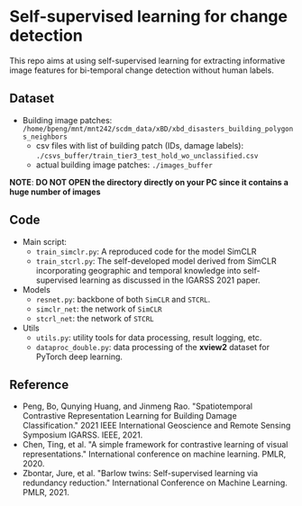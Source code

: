 # Self-supervised learning for change detection

This repo aims at using self-supervised learning for extracting informative image features for bi-temporal change detection without human labels.

## Dataset

- Building image patches: `/home/bpeng/mnt/mnt242/scdm_data/xBD/xbd_disasters_building_polygons_neighbors`
    - csv files with list of building patch (IDs, damage labels): `./csvs_buffer/train_tier3_test_hold_wo_unclassified.csv`
    - actual building image patches: `./images_buffer` 
    
**NOTE**: **DO NOT OPEN the directory directly on your PC since it contains a huge number of images**

## Code

- Main script:
    - `train_simclr.py`: A reproduced code for the model SimCLR
    - `train_stcrl.py`: The self-developed model derived from SimCLR incorporating geographic and temporal knowledge into self-supervised learning as discussed in the IGARSS 2021 paper.
- Models
    - `resnet.py`: backbone of both `SimCLR` and `STCRL`.
    - `simclr_net`: the network of `SimCLR`
    - `stcrl_net`: the network of `STCRL`
- Utils
    - `utils.py`: utility tools for data processing, result logging, etc.
    - `dataproc_double.py`: data processing of the **xview2** dataset for PyTorch deep learning.


## Reference

- Peng, Bo, Qunying Huang, and Jinmeng Rao. "Spatiotemporal Contrastive Representation Learning for Building Damage Classification." 2021 IEEE International Geoscience and Remote Sensing Symposium IGARSS. IEEE, 2021.
- Chen, Ting, et al. "A simple framework for contrastive learning of visual representations." International conference on machine learning. PMLR, 2020.
- Zbontar, Jure, et al. "Barlow twins: Self-supervised learning via redundancy reduction." International Conference on Machine Learning. PMLR, 2021.